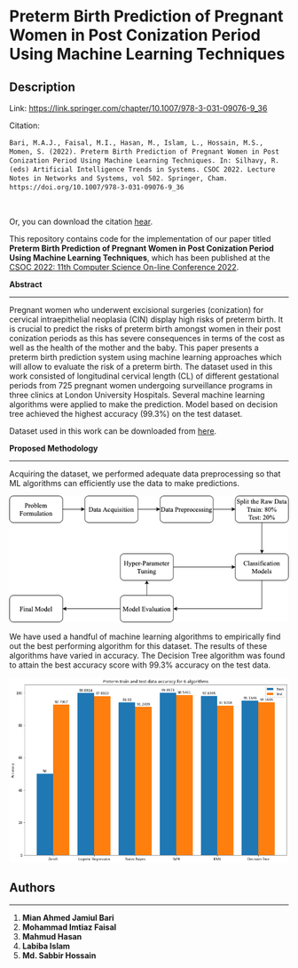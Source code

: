 # Preterm Birth Prediction of Pregnant Women in Post Conization Period Using Machine Learning Techniques

## Description

Link: https://link.springer.com/chapter/10.1007/978-3-031-09076-9_36

Citation: 

```
Bari, M.A.J., Faisal, M.I., Hasan, M., Islam, L., Hossain, M.S., Momen, S. (2022). Preterm Birth Prediction of Pregnant Women in Post Conization Period Using Machine Learning Techniques. In: Silhavy, R. (eds) Artificial Intelligence Trends in Systems. CSOC 2022. Lecture Notes in Networks and Systems, vol 502. Springer, Cham. https://doi.org/10.1007/978-3-031-09076-9_36



```
Or, you can download the citation [hear](https://link.springer.com/chapter/10.1007/978-3-031-09076-9_36#citeas).

This repository contains code for the implementation of our paper titled **Preterm Birth Prediction of Pregnant Women in Post Conization Period Using Machine Learning Techniques**, which has been published at the [CSOC 2022: 11th Computer Science On-line Conference 2022](https://www.openpublish.eu/).

**Abstract**

---
Pregnant women who underwent excisional surgeries (conization) for cervical intraepithelial neoplasia (CIN) display high risks of preterm birth. It is crucial to predict the risks of preterm birth amongst women in their post conization periods as this has severe consequences in terms of the cost as well as the health of the mother and the baby. This paper presents a preterm birth prediction system using machine learning approaches which will allow to evaluate the risk of a preterm birth. The dataset used in this work consisted of longitudinal cervical length (CL) of different gestational periods from 725 pregnant women undergoing surveillance programs in three clinics at London University Hospitals. Several machine learning algorithms were applied to make the prediction. Model based on decision tree achieved the highest accuracy (99.3%) on the test dataset.


Dataset used in this work can be downloaded from [here](https://datadryad.org/stash/dataset/doi:10.5061%2Fdryad.r7r01).

**Proposed Methodology**

---

Acquiring the dataset, we performed adequate data preprocessing so that ML algorithms can efficiently use the data to make predictions. 
<p>
    <img src="assets/fig1.png" width="600" alt="Proposed Architecture">
</p>

We have used a handful of machine learning algorithms to empirically find out the best performing algorithm for this dataset. The results of these algorithms have varied in accuracy. The Decision Tree algorithm was found to attain the best accuracy score with 99.3% accuracy on the
test data.

<p>
    <img src="assets/fig2.png" width="600" alt="Comparison between Machine Learning Algorithms">
</p>

## Authors
---
1. **Mian Ahmed Jamiul Bari**
1. **Mohammad Imtiaz Faisal**
1. **Mahmud Hasan**
1. **Labiba Islam**
1. **Md. Sabbir Hossain**

